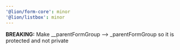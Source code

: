 ```yaml
---
'@lion/form-core': minor
'@lion/listbox': minor
---
```


**BREAKING:** Make \_\_parentFormGroup --> \_parentFormGroup so it is protected and not private
